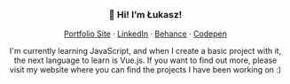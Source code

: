 <br>

<h3 align="center">👋 Hi! I’m Łukasz!</h3>

<p align="center"><a href="https://lukaszdzielo.github.io">Portfolio Site</a> · <a href="https://www.linkedin.com/in/lukasz-dzielo-0428b4148/">LinkedIn</a> · <a href="https://www.behance.net/lukaszdzielo">Behance</a> · <a href="https://codepen.io/Lukaszdz27">Codepen</a></p>

<p align="center">I'm currently learning JavaScript, and when I create a basic project with it, the next language to learn is Vue.js. If you want to find out more, please visit my website where you can find the projects I have been working on :)</p>

<br>
